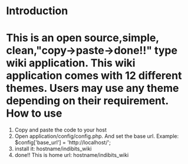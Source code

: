 Introduction
============
This is an open source,simple, clean,"copy->paste->done!!" type wiki application.
This wiki application comes with 12 different themes. Users may use any theme depending on their requirement.
How to use
==========
1. Copy and paste the code to your host
2. Open application/config/config.php. And set the base url. Example:
     $config['base_url']	= 'http://localhost/';
3. install it: hostname/indibits_wiki
4. done!! This is home url: hostname/indibits_wiki
